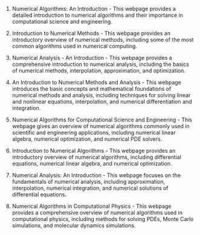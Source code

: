 

1. Numerical Algorithms: An Introduction - This webpage provides a detailed introduction to numerical algorithms and their importance in computational science and engineering.

2. Introduction to Numerical Methods - This webpage provides an introductory overview of numerical methods, including some of the most common algorithms used in numerical computing.

3. Numerical Analysis - An Introduction - This webpage provides a comprehensive introduction to numerical analysis, including the basics of numerical methods, interpolation, approximation, and optimization.

4. An Introduction to Numerical Methods and Analysis - This webpage introduces the basic concepts and mathematical foundations of numerical methods and analysis, including techniques for solving linear and nonlinear equations, interpolation, and numerical differentiation and integration.

5. Numerical Algorithms for Computational Science and Engineering - This webpage gives an overview of numerical algorithms commonly used in scientific and engineering applications, including numerical linear algebra, numerical optimization, and numerical PDE solvers.

6. Introduction to Numerical Algorithms - This webpage provides an introductory overview of numerical algorithms, including differential equations, numerical linear algebra, and numerical optimization.

7. Numerical Analysis: An Introduction - This webpage focuses on the fundamentals of numerical analysis, including approximation, interpolation, numerical integration, and numerical solutions of differential equations.

8. Numerical Algorithms in Computational Physics - This webpage provides a comprehensive overview of numerical algorithms used in computational physics, including methods for solving PDEs, Monte Carlo simulations, and molecular dynamics simulations.